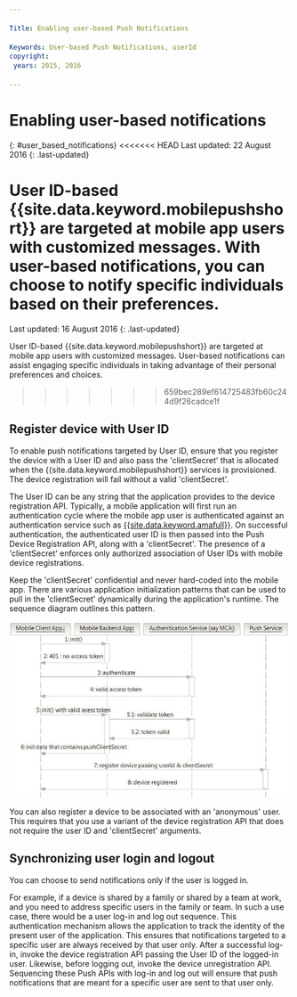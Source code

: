 ```yaml
---

Title: Enabling user-based Push Notifications

Keywords: User-based Push Notifications, userId
copyright:
 years: 2015, 2016

---
```


# Enabling user-based notifications
{: #user_based_notifications}
<<<<<<< HEAD
Last updated: 22 August 2016
{: .last-updated}

User ID-based {{site.data.keyword.mobilepushshort}} are targeted at mobile app users with customized messages. With user-based notifications, you can choose to notify specific individuals based on their preferences.
=======
Last updated: 16 August 2016
{: .last-updated}

User ID-based {{site.data.keyword.mobilepushshort}} are targeted at mobile app users with customized messages. User-based notifications can assist engaging specific individuals in taking advantage of their personal preferences and choices.  
>>>>>>> 659bec289ef614725483fb60c244d9f26cadce1f

## Register device with User ID
To enable push notifications targeted by User ID, ensure that you register the device with a User ID and also pass the 'clientSecret' that is allocated when the {{site.data.keyword.mobilepushshort}} services is provisioned. The device registration will fail without a valid 'clientSecret'.  

The User ID can be any string that the application provides to the device registration API. Typically, a mobile application will first run an authentication cycle where the mobile app user is authenticated against an authentication service such as [{{site.data.keyword.amafull}}](https://console.ng.bluemix.net/docs/services/mobileaccess/index.html). On successful authentication, the authenticated user ID is then passed into the Push Device Registration API, along with a 'clientSecret'.  The presence of a 'clientSecret' enforces only authorized association of User IDs with mobile device registrations.

Keep the 'clientSecret' confidential and never hard-coded into the mobile app. There are various application initialization patterns that can be used to pull in the 'clientSecret' dynamically during the application's runtime. The sequence diagram outlines this pattern.

![Enable_Push](images/init_client_secret.jpg) 

You can also register a device to be associated with an 'anonymous' user. This requires that you use a variant of the device registration API that does not require the user ID and 'clientSecret' arguments.   

## Synchronizing user login and logout 

You can choose to send notifications only if the user is logged in. 

For example, if a device is shared by a family or shared by a team at work, and you need to address specific users in the family or team. In such a use case, there would be a user log-in and log out sequence. This authentication mechanism allows the application to track the identity of the present user of the application. This ensures that notifications targeted to a specific user are always received by that user only. After a successful log-in, invoke the device registration API passing the User ID of the logged-in user. Likewise, before logging out, invoke the device unregistration API. Sequencing these Push APIs with log-in and log out will ensure that push notifications that are meant for a specific user are sent to that user only.